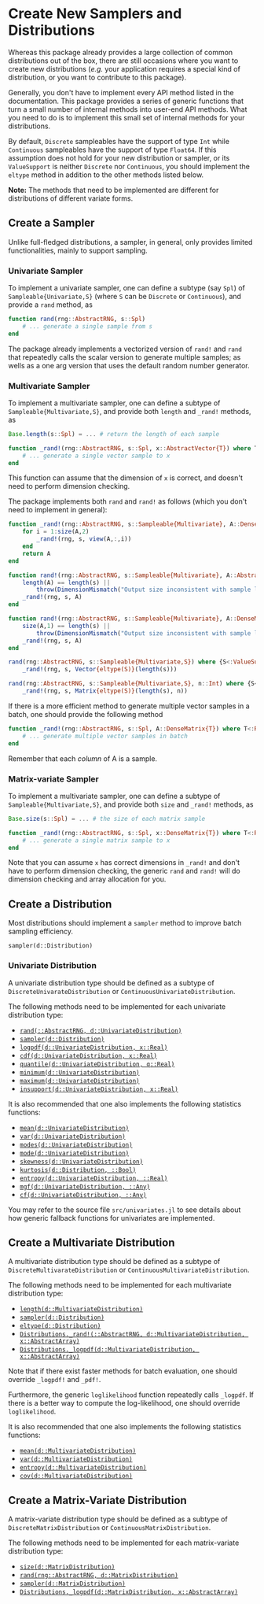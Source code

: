 # Create New Samplers and Distributions

Whereas this package already provides a large collection of common distributions out of the box, there are still occasions where you want to create new distributions (*e.g.* your application requires a special kind of distribution, or you want to contribute to this package).

Generally, you don't have to implement every API method listed in the documentation. This package provides a series of generic functions that turn a small number of internal methods into user-end API methods. What you need to do is to implement this small set of internal methods for your distributions.

By default, `Discrete` sampleables have the support of type `Int` while `Continuous` sampleables have the support of type `Float64`. If this assumption does not hold for your new distribution or sampler, or its `ValueSupport` is neither `Discrete` nor `Continuous`, you should implement the `eltype` method in addition to the other methods listed below.

**Note:** The methods that need to be implemented are different for distributions of different variate forms.


## Create a Sampler

Unlike full-fledged distributions, a sampler, in general, only provides limited functionalities, mainly to support sampling.

### Univariate Sampler

To implement a univariate sampler, one can define a subtype (say `Spl`) of `Sampleable{Univariate,S}` (where `S` can be `Discrete` or `Continuous`), and provide a `rand` method, as

```julia
function rand(rng::AbstractRNG, s::Spl)
    # ... generate a single sample from s
end
```

The package already implements a vectorized version of `rand!` and `rand` that repeatedly calls the scalar version to generate multiple samples; as wells as a one arg version that uses the default random number generator.

### Multivariate Sampler

To implement a multivariate sampler, one can define a subtype of `Sampleable{Multivariate,S}`, and provide both `length` and `_rand!` methods, as

```julia
Base.length(s::Spl) = ... # return the length of each sample

function _rand!(rng::AbstractRNG, s::Spl, x::AbstractVector{T}) where T<:Real
    # ... generate a single vector sample to x
end
```

This function can assume that the dimension of `x` is correct, and doesn't need to perform dimension checking.

The package implements both `rand` and `rand!` as follows (which you don't need to implement in general):

```julia
function _rand!(rng::AbstractRNG, s::Sampleable{Multivariate}, A::DenseMatrix)
    for i = 1:size(A,2)
        _rand!(rng, s, view(A,:,i))
    end
    return A
end

function rand!(rng::AbstractRNG, s::Sampleable{Multivariate}, A::AbstractVector)
    length(A) == length(s) ||
        throw(DimensionMismatch("Output size inconsistent with sample length."))
    _rand!(rng, s, A)
end

function rand!(rng::AbstractRNG, s::Sampleable{Multivariate}, A::DenseMatrix)
    size(A,1) == length(s) ||
        throw(DimensionMismatch("Output size inconsistent with sample length."))
    _rand!(rng, s, A)
end

rand(rng::AbstractRNG, s::Sampleable{Multivariate,S}) where {S<:ValueSupport} =
    _rand!(rng, s, Vector{eltype(S)}(length(s)))

rand(rng::AbstractRNG, s::Sampleable{Multivariate,S}, n::Int) where {S<:ValueSupport} =
    _rand!(rng, s, Matrix{eltype(S)}(length(s), n))
```

If there is a more efficient method to generate multiple vector samples in a batch, one should provide the following method

```julia
function _rand!(rng::AbstractRNG, s::Spl, A::DenseMatrix{T}) where T<:Real
    # ... generate multiple vector samples in batch
end
```

Remember that each *column* of A is a sample.

### Matrix-variate Sampler

To implement a multivariate sampler, one can define a subtype of `Sampleable{Multivariate,S}`, and provide both `size` and `_rand!` methods, as

```julia
Base.size(s::Spl) = ... # the size of each matrix sample

function _rand!(rng::AbstractRNG, s::Spl, x::DenseMatrix{T}) where T<:Real
    # ... generate a single matrix sample to x
end
```

Note that you can assume `x` has correct dimensions in `_rand!` and don't have to perform dimension checking, the generic `rand` and `rand!` will do dimension checking and array allocation for you.

## Create a Distribution

Most distributions should implement a `sampler` method to improve batch sampling efficiency.

```@docs
sampler(d::Distribution)
```

### Univariate Distribution

A univariate distribution type should be defined as a subtype of `DiscreteUnivarateDistribution` or `ContinuousUnivariateDistribution`.

The following methods need to be implemented for each univariate distribution type:

- [`rand(::AbstractRNG, d::UnivariateDistribution)`](@ref)
- [`sampler(d::Distribution)`](@ref)
- [`logpdf(d::UnivariateDistribution, x::Real)`](@ref)
- [`cdf(d::UnivariateDistribution, x::Real)`](@ref)
- [`quantile(d::UnivariateDistribution, q::Real)`](@ref)
- [`minimum(d::UnivariateDistribution)`](@ref)
- [`maximum(d::UnivariateDistribution)`](@ref)
- [`insupport(d::UnivariateDistribution, x::Real)`](@ref)

It is also recommended that one also implements the following statistics functions:

- [`mean(d::UnivariateDistribution)`](@ref)
- [`var(d::UnivariateDistribution)`](@ref)
- [`modes(d::UnivariateDistribution)`](@ref)
- [`mode(d::UnivariateDistribution)`](@ref)
- [`skewness(d::UnivariateDistribution)`](@ref)
- [`kurtosis(d::Distribution, ::Bool)`](@ref)
- [`entropy(d::UnivariateDistribution, ::Real)`](@ref)
- [`mgf(d::UnivariateDistribution, ::Any)`](@ref)
- [`cf(d::UnivariateDistribution, ::Any)`](@ref)

You may refer to the source file `src/univariates.jl` to see details about how generic fallback functions for univariates are implemented.


## Create a Multivariate Distribution

A multivariate distribution type should be defined as a subtype of `DiscreteMultivarateDistribution` or `ContinuousMultivariateDistribution`.

The following methods need to be implemented for each multivariate distribution type:

- [`length(d::MultivariateDistribution)`](@ref)
- [`sampler(d::Distribution)`](@ref)
- [`eltype(d::Distribution)`](@ref)
- [`Distributions._rand!(::AbstractRNG, d::MultivariateDistribution, x::AbstractArray)`](@ref)
- [`Distributions._logpdf(d::MultivariateDistribution, x::AbstractArray)`](@ref)

Note that if there exist faster methods for batch evaluation, one should override `_logpdf!` and `_pdf!`.

Furthermore, the generic `loglikelihood` function repeatedly calls `_logpdf`. If there is
a better way to compute the log-likelihood, one should override `loglikelihood`.

It is also recommended that one also implements the following statistics functions:

- [`mean(d::MultivariateDistribution)`](@ref)
- [`var(d::MultivariateDistribution)`](@ref)
- [`entropy(d::MultivariateDistribution)`](@ref)
- [`cov(d::MultivariateDistribution)`](@ref)

## Create a Matrix-Variate Distribution

A matrix-variate distribution type should be defined as a subtype of `DiscreteMatrixDistribution` or `ContinuousMatrixDistribution`.

The following methods need to be implemented for each matrix-variate distribution type:

- [`size(d::MatrixDistribution)`](@ref)
- [`rand(rng::AbstractRNG, d::MatrixDistribution)`](@ref)
- [`sampler(d::MatrixDistribution)`](@ref)
- [`Distributions._logpdf(d::MatrixDistribution, x::AbstractArray)`](@ref)
